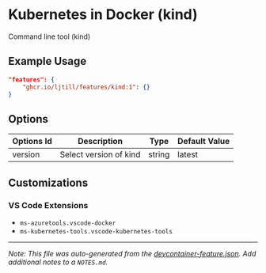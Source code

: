 
# Kubernetes in Docker (kind)

Command line tool (kind)

## Example Usage

```json
"features": {
    "ghcr.io/ljtill/features/kind:1": {}
}
```

## Options

| Options Id | Description | Type | Default Value |
|-----|-----|-----|-----|
| version | Select version of kind | string | latest |

## Customizations

### VS Code Extensions

- `ms-azuretools.vscode-docker`
- `ms-kubernetes-tools.vscode-kubernetes-tools`



---

_Note: This file was auto-generated from the [devcontainer-feature.json](https://github.com/ljtill/features/blob/main/src/kind/devcontainer-feature.json).  Add additional notes to a `NOTES.md`._

